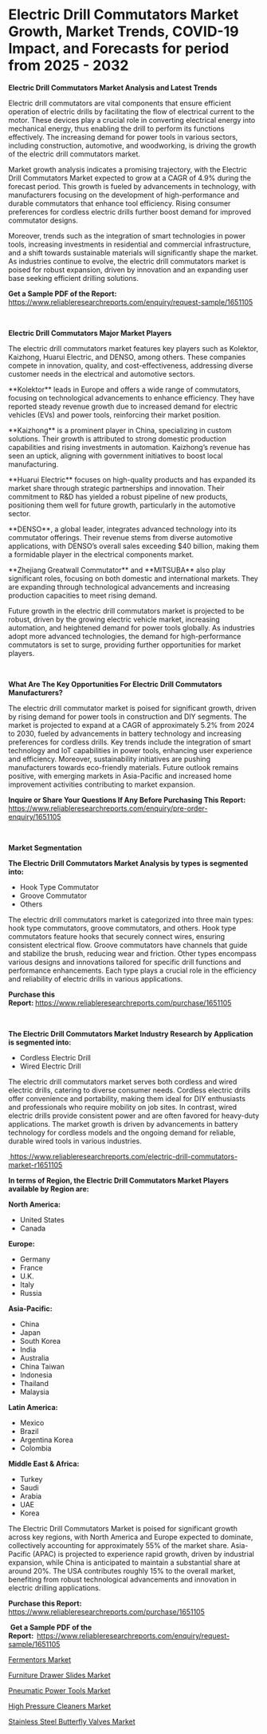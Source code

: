 <p><h1>Electric Drill Commutators Market Growth, Market Trends, COVID-19 Impact, and Forecasts for period from 2025 - 2032</h1></p><p><strong>Electric Drill Commutators Market Analysis and Latest Trends</strong></p>
<p><p>Electric drill commutators are vital components that ensure efficient operation of electric drills by facilitating the flow of electrical current to the motor. These devices play a crucial role in converting electrical energy into mechanical energy, thus enabling the drill to perform its functions effectively. The increasing demand for power tools in various sectors, including construction, automotive, and woodworking, is driving the growth of the electric drill commutators market.</p><p>Market growth analysis indicates a promising trajectory, with the Electric Drill Commutators Market expected to grow at a CAGR of 4.9% during the forecast period. This growth is fueled by advancements in technology, with manufacturers focusing on the development of high-performance and durable commutators that enhance tool efficiency. Rising consumer preferences for cordless electric drills further boost demand for improved commutator designs.</p><p>Moreover, trends such as the integration of smart technologies in power tools, increasing investments in residential and commercial infrastructure, and a shift towards sustainable materials will significantly shape the market. As industries continue to evolve, the electric drill commutators market is poised for robust expansion, driven by innovation and an expanding user base seeking efficient drilling solutions.</p></p>
<p><strong>Get a Sample PDF of the Report:&nbsp;</strong> <a href="https://www.reliableresearchreports.com/enquiry/request-sample/1651105?utm_campaign=2771&utm_medium=2&utm_source=Github&utm_content=ia&utm_term=23032025&utm_id=electric-drill-commutators">https://www.reliableresearchreports.com/enquiry/request-sample/1651105</a></p>
<p>&nbsp;</p>
<p><strong>Electric Drill Commutators Major Market Players</strong></p>
<p><p>The electric drill commutators market features key players such as Kolektor, Kaizhong, Huarui Electric, and DENSO, among others. These companies compete in innovation, quality, and cost-effectiveness, addressing diverse customer needs in the electrical and automotive sectors.</p><p>**Kolektor** leads in Europe and offers a wide range of commutators, focusing on technological advancements to enhance efficiency. They have reported steady revenue growth due to increased demand for electric vehicles (EVs) and power tools, reinforcing their market position.</p><p>**Kaizhong** is a prominent player in China, specializing in custom solutions. Their growth is attributed to strong domestic production capabilities and rising investments in automation. Kaizhong’s revenue has seen an uptick, aligning with government initiatives to boost local manufacturing.</p><p>**Huarui Electric** focuses on high-quality products and has expanded its market share through strategic partnerships and innovation. Their commitment to R&D has yielded a robust pipeline of new products, positioning them well for future growth, particularly in the automotive sector.</p><p>**DENSO**, a global leader, integrates advanced technology into its commutator offerings. Their revenue stems from diverse automotive applications, with DENSO’s overall sales exceeding $40 billion, making them a formidable player in the electrical components market.</p><p>**Zhejiang Greatwall Commutator** and **MITSUBA** also play significant roles, focusing on both domestic and international markets. They are expanding through technological advancements and increasing production capacities to meet rising demand.</p><p>Future growth in the electric drill commutators market is projected to be robust, driven by the growing electric vehicle market, increasing automation, and heightened demand for power tools globally. As industries adopt more advanced technologies, the demand for high-performance commutators is set to surge, providing further opportunities for market players.</p></p>
<p>&nbsp;</p>
<p><strong>What Are The Key Opportunities For Electric Drill Commutators Manufacturers?</strong></p>
<p><p>The electric drill commutator market is poised for significant growth, driven by rising demand for power tools in construction and DIY segments. The market is projected to expand at a CAGR of approximately 5.2% from 2024 to 2030, fueled by advancements in battery technology and increasing preferences for cordless drills. Key trends include the integration of smart technology and IoT capabilities in power tools, enhancing user experience and efficiency. Moreover, sustainability initiatives are pushing manufacturers towards eco-friendly materials. Future outlook remains positive, with emerging markets in Asia-Pacific and increased home improvement activities contributing to market expansion.</p></p>
<p><strong>Inquire or Share Your Questions If Any Before Purchasing This Report:</strong> <a href="https://www.reliableresearchreports.com/enquiry/pre-order-enquiry/1651105?utm_campaign=2771&utm_medium=2&utm_source=Github&utm_content=ia&utm_term=23032025&utm_id=electric-drill-commutators">https://www.reliableresearchreports.com/enquiry/pre-order-enquiry/1651105</a></p>
<p>&nbsp;</p>
<p><strong>Market Segmentation</strong></p>
<p><strong>The Electric Drill Commutators Market Analysis by types is segmented into:</strong></p>
<p><ul><li>Hook Type Commutator</li><li>Groove Commutator</li><li>Others</li></ul></p>
<p><p>The electric drill commutators market is categorized into three main types: hook type commutators, groove commutators, and others. Hook type commutators feature hooks that securely connect wires, ensuring consistent electrical flow. Groove commutators have channels that guide and stabilize the brush, reducing wear and friction. Other types encompass various designs and innovations tailored for specific drill functions and performance enhancements. Each type plays a crucial role in the efficiency and reliability of electric drills in various applications.</p></p>
<p><strong>Purchase this Report:&nbsp;</strong><a href="https://www.reliableresearchreports.com/purchase/1651105?utm_campaign=2771&utm_medium=2&utm_source=Github&utm_content=ia&utm_term=23032025&utm_id=electric-drill-commutators">https://www.reliableresearchreports.com/purchase/1651105</a></p>
<p>&nbsp;</p>
<p><strong>The Electric Drill Commutators Market Industry Research by Application is segmented into:</strong></p>
<p><ul><li>Cordless Electric Drill</li><li>Wired Electric Drill</li></ul></p>
<p><p>The electric drill commutators market serves both cordless and wired electric drills, catering to diverse consumer needs. Cordless electric drills offer convenience and portability, making them ideal for DIY enthusiasts and professionals who require mobility on job sites. In contrast, wired electric drills provide consistent power and are often favored for heavy-duty applications. The market growth is driven by advancements in battery technology for cordless models and the ongoing demand for reliable, durable wired tools in various industries.</p></p>
<p><a href="https://www.reliableresearchreports.com/electric-drill-commutators-market-r1651105?utm_campaign=2771&utm_medium=2&utm_source=Github&utm_content=ia&utm_term=23032025&utm_id=electric-drill-commutators">&nbsp;https://www.reliableresearchreports.com/electric-drill-commutators-market-r1651105</a></p>
<p><strong>In terms of Region, the Electric Drill Commutators Market Players available by Region are:</strong></p>
<p>
    <p> <strong> North America: </strong>
        <ul>
            <li>United States</li>
            <li>Canada</li>
        </ul>
        </p> 
    <p> <strong> Europe: </strong>
        <ul>
            <li>Germany</li>
            <li>France</li>
            <li>U.K.</li>
            <li>Italy</li>
            <li>Russia</li>
        </ul>
        </p> 
    <p> <strong> Asia-Pacific: </strong>
        <ul>
            <li>China</li>
            <li>Japan</li>
            <li>South Korea</li>
            <li>India</li>
            <li>Australia</li>
            <li>China Taiwan</li>
            <li>Indonesia</li>
            <li>Thailand</li>
            <li>Malaysia</li>
        </ul>
        </p> 
    <p> <strong> Latin America: </strong>
        <ul>
            <li>Mexico</li>
            <li>Brazil</li>
            <li>Argentina Korea</li>
            <li>Colombia</li>
        </ul>
        </p> 
    <p> <strong> Middle East & Africa: </strong>
        <ul>
            <li>Turkey</li>
            <li>Saudi</li>
            <li>Arabia</li>
            <li>UAE</li>
            <li>Korea</li>
        </ul>
    </p>
    </p>
<p><p>The Electric Drill Commutators Market is poised for significant growth across key regions, with North America and Europe expected to dominate, collectively accounting for approximately 55% of the market share. Asia-Pacific (APAC) is projected to experience rapid growth, driven by industrial expansion, while China is anticipated to maintain a substantial share at around 20%. The USA contributes roughly 15% to the overall market, benefiting from robust technological advancements and innovation in electric drilling applications.</p></p>
<p><strong>Purchase this Report: </strong><a href="https://www.reliableresearchreports.com/purchase/1651105?utm_campaign=2771&utm_medium=2&utm_source=Github&utm_content=ia&utm_term=23032025&utm_id=electric-drill-commutators">https://www.reliableresearchreports.com/purchase/1651105</a></p>
<p>&nbsp;<strong>Get a Sample PDF of the Report:&nbsp;&nbsp;</strong><a href="https://www.reliableresearchreports.com/enquiry/request-sample/1651105?utm_campaign=2771&utm_medium=2&utm_source=Github&utm_content=ia&utm_term=23032025&utm_id=electric-drill-commutators">https://www.reliableresearchreports.com/enquiry/request-sample/1651105</a></p>
<p><strong></strong></p>
<p><p><a href="https://www.linkedin.com/pulse/market-insights-fermentorsmarket-trends-past-patterns-future-nopge?utm_campaign=2771&utm_medium=2&utm_source=Github&utm_content=ia&utm_term=23032025&utm_id=electric-drill-commutators">Fermentors Market</a></p><p><a href="https://www.linkedin.com/pulse/insightful-furniture-drawer-slides-market-report-analyzing-lvpse?utm_campaign=2771&utm_medium=2&utm_source=Github&utm_content=ia&utm_term=23032025&utm_id=electric-drill-commutators">Furniture Drawer Slides Market</a></p><p><a href="https://www.linkedin.com/pulse/deep-dive-pneumatic-power-tools-market-growth-81-cagr-0s17e?utm_campaign=2771&utm_medium=2&utm_source=Github&utm_content=ia&utm_term=23032025&utm_id=electric-drill-commutators">Pneumatic Power Tools Market</a></p><p><a href="https://www.linkedin.com/pulse/analysis-market-high-pressure-cleaners-illuminating-elements-pa17e?utm_campaign=2771&utm_medium=2&utm_source=Github&utm_content=ia&utm_term=23032025&utm_id=electric-drill-commutators">High Pressure Cleaners Market</a></p><p><a href="https://www.linkedin.com/pulse/global-stainless-steel-butterfly-valves-market-research-gfpde?utm_campaign=2771&utm_medium=2&utm_source=Github&utm_content=ia&utm_term=23032025&utm_id=electric-drill-commutators">Stainless Steel Butterfly Valves Market</a></p></p>